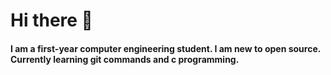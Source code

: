 # Hi there 👋
#### I am a first-year computer engineering student. I am new to open source. Currently learning git commands and c programming.


